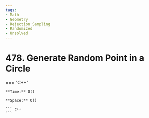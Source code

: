 ```yaml
---
tags:
- Math
- Geometry
- Rejection Sampling
- Randomized
- Unsolved
---
```



# 478. Generate Random Point in a Circle

=== "C++"

    **Time:** O()

    **Space:** O()

    ``` c++
    ```